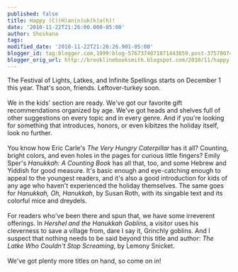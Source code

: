 ```yaml
---
published: false
title: Happy (C)(H)an(n)uk(k)a(h)!
date: '2010-11-22T21:26:00.000-05:00'
author: Shoshana
tags: 
modified_date: '2010-11-22T21:26:26.901-05:00'
blogger_id: tag:blogger.com,1999:blog-5767374071871443859.post-3757807455598056336
blogger_orig_url: http://brooklinebooksmith.blogspot.com/2010/11/happy-channukkah.html
---
```


The Festival of Lights, Latkes, and Infinite Spellings starts on December 1 this year. That's soon, friends. Leftover-turkey soon.<br /><br />We in the kids' section are ready. We've got our favorite gift recommendations organized by age. We've got heads and shelves full of other suggestions on every topic and in every genre. And if you're looking for something that introduces, honors, or even kibitzes the holiday itself, look no further.<br /><br />You know how Eric Carle's <i>The Very Hungry Caterpillar</i> has it all? Counting, bright colors, and even holes in the pages for curious little fingers? Emily Sper's <i>Hanukkah: A Counting Book</i> has all that, too, and some Hebrew and Yiddish for good measure. It's basic enough and eye-catching enough to appeal to the youngest readers, and it's also a good introduction for kids of any age who haven't experienced the holiday themselves. The same goes for <i>Hanukkah, Oh, Hanukkah</i>, by Susan Roth, with its singable text and its colorful mice and dreydels.<br /><br />For readers who've been there and spun that, we have some irreverent offerings. In <i>Hershel and the Hanukkah Goblins</i>, a visitor uses his cleverness to save a village from, dare I say it, Grinchly goblins. And I suspect that nothing needs to be said beyond this title and author: <i>The Latke Who Couldn't Stop Screaming</i>, by Lemony Snicket.<br /><br />We've got plenty more titles on hand, so come on in!